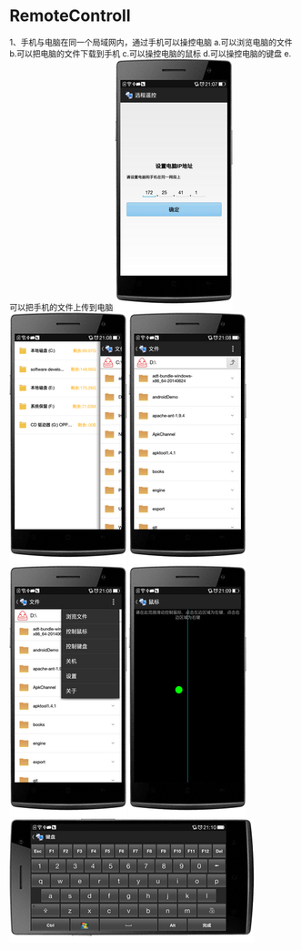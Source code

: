 RemoteControll
==============
1、手机与电脑在同一个局域网内，通过手机可以操控电脑
a.可以浏览电脑的文件
b.可以把电脑的文件下载到手机
c.可以操控电脑的鼠标
d.可以操控电脑的键盘
e.可以把手机的文件上传到电脑
![Image text](https://raw.githubusercontent.com/justloveouyangjie/pictures/master/picture/remote1.png)
![Image text](https://raw.githubusercontent.com/justloveouyangjie/pictures/master/picture/remote2.png)
![Image text](https://raw.githubusercontent.com/justloveouyangjie/pictures/master/picture/remote3.png)
![Image text](https://raw.githubusercontent.com/justloveouyangjie/pictures/master/picture/remote4.png)
![Image text](https://raw.githubusercontent.com/justloveouyangjie/pictures/master/picture/remote5.png)
![Image text](https://raw.githubusercontent.com/justloveouyangjie/pictures/master/picture/remote6.png)
